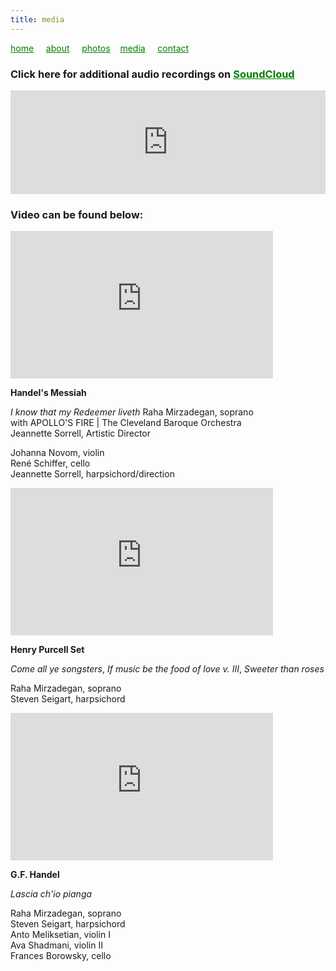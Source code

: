 ```yaml
---
title: media
---
```

<style>
a { color: green; } 
</style>
[home](/)&nbsp;&nbsp;&nbsp;&nbsp; [about](/about.html)&nbsp;&nbsp;&nbsp;&nbsp; [photos](/photos.html)&nbsp;&nbsp;&nbsp; [media](/media.html)&nbsp;&nbsp;&nbsp;&nbsp; [contact](/contact.html)

### Click here for additional audio recordings on [SoundCloud](https://soundcloud.com/rahamirzadegan)

<iframe width="100%" height="166" scrolling="no" frameborder="no" allow="autoplay" src="https://w.soundcloud.com/player/?url=https%3A//api.soundcloud.com/tracks/320134405&color=%23211612&auto_play=false&hide_related=false&show_comments=true&show_user=true&show_reposts=false&show_teaser=true"></iframe>

### Video can be found below:
<iframe width="420" height="236" src="https://www.youtube.com/embed/I6WD5Kt8C9Y" frameborder="0" allowfullscreen></iframe>

**Handel's Messiah**

_I know that my Redeemer liveth_
Raha Mirzadegan, soprano <br />
with APOLLO'S FIRE | The Cleveland Baroque Orchestra <br />
Jeannette Sorrell, Artistic Director <br />

Johanna Novom, violin <br />
René Schiffer, cello <br />
Jeannette Sorrell, harpsichord/direction 

<iframe width="420" height="236" src="https://www.youtube.com/embed/PDFi6aGppfI" frameborder="0" allowfullscreen></iframe>

**Henry Purcell Set**

_Come all ye songsters_, _If music be the food of love v. III_, _Sweeter than roses_

Raha Mirzadegan, soprano <br />
Steven Seigart, harpsichord

<iframe width="420" height="236" src="https://www.youtube.com/embed/Zp3nSAJr_jA" frameborder="0" allowfullscreen></iframe>

**G.F. Handel**

_Lascia ch'io pianga_

Raha Mirzadegan, soprano <br />
Steven Seigart, harpsichord <br />
Anto Meliksetian, violin I <br />
Ava Shadmani, violin II <br />
Frances Borowsky, cello

